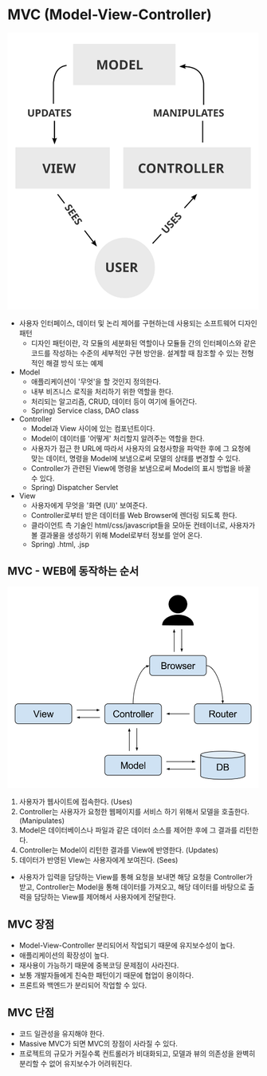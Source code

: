 # MVC (Model-View-Controller)

![MVC process](https://github.com/yejin013/TIL/blob/6d8281bb0307e89541043a75a1d495a6df92c9d6/img/MVC-Process.svg)

- 사용자 인터페이스, 데이터 및 논리 제어를 구현하는데 사용되는 소프트웨어 디자인 패턴
    - 디자인 패턴이란, 각 모듈의 세분화된 역할이나 모듈들 간의 인터페이스와 같은 코드를 작성하는 수준의 세부적인 구현 방안을. 설계할 때 참조할 수 있는 전형적인 해결 방식 또는 예제
- Model
    - 애플리케이션이 '무엇'을 할 것인지 정의한다.
    - 내부 비즈니스 로직을 처리하기 위한 역할을 한다. 
    - 처리되는 알고리즘, CRUD, 데이터 등이 여기에 들어간다.
    - Spring) Service class, DAO class
- Controller 
    - Model과 View 사이에 있는 컴포넌트이다. 
    - Model이 데이터를 '어떻게' 처리할지 알려주는 역할을 한다. 
    - 사용자가 접근 한 URL에 따라서 사용자의 요청사항을 파악한 후에 그 요청에 맞는 데이터, 명령을 Model에 보냄으로써 모델의 상태를 변경할 수 있다. 
    - Controller가 관련된 View에 명령을 보냄으로써 Model의 표시 방법을 바꿀 수 있다.
    - Spring) Dispatcher Servlet
- View
    - 사용자에게 무엇을 '화면 (UI)' 보여준다. 
    - Controller로부터 받은 데이터를 Web Browser에 렌더링 되도록 한다.
    - 클라이언트 측 기술인 html/css/javascript들을 모아둔 컨테이너로, 사용자가 볼 결과물을 생성하기 위해 Model로부터 정보를 얻어 온다.
    - Spring) .html, .jsp

## MVC - WEB에 동작하는 순서

![MVC web process](https://github.com/yejin013/TIL/blob/6d8281bb0307e89541043a75a1d495a6df92c9d6/img/Router-MVC-DB.svg)

1. 사용자가 웹사이트에 접속한다. (Uses)
2. Controller는 사용자가 요청한 웹페이지를 서비스 하기 위해서 모델을 호출한다. (Manipulates)
3. Model은 데이터베이스나 파일과 같은 데이터 소스를 제어한 후에 그 결과를 리턴한다.
4. Controller는 Model이 리턴한 결과를 View에 반영한다. (Updates)
5. 데이터가 반영된 VIew는 사용자에게 보여진다. (Sees)
* 사용자가 입력을 담당하는 View를 통해 요청을 보내면 해당 요청을 Controller가 받고, Controller는 Model을 통해 데이터를 가져오고, 해당 데이터를 바탕으로 출력을 담당하는 View를 제어해서 사용자에게 전달한다.

## MVC 장점

-   Model-View-Controller 분리되어서 작업되기 때문에 유지보수성이 높다.
-   애플리케이션의 확장성이 높다.
-   재사용이 가능하기 때문에 중복코딩 문제점이 사라진다.
-   보통 개발자들에게 친숙한 패턴이기 때문에 협업이 용이하다.
-   프론트와 백엔드가 분리되어 작업할 수 있다.

## MVC 단점

-   코드 일관성을 유지해야 한다.
-   Massive MVC가 되면 MVC의 장점이 사라질 수 있다.
- 프로젝트의 규모가 커질수록 컨트롤러가 비대화되고, 모델과 뷰의 의존성을 완벽히 분리할 수 없어 유지보수가 어려워진다.
